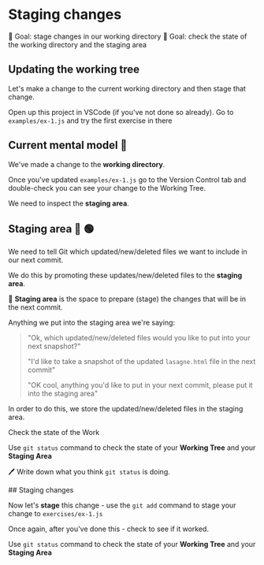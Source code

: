 # Staging changes


🎯 Goal: stage changes in our working directory
🎯 Goal: check the state of the working directory and the staging area


## Updating the working tree

Let's make a change to the current working directory and then stage that change.

Open up this project in VSCode (if you've not done so already).
Go to `examples/ex-1.js` and try the first exercise in there

## Current mental model 🧠

We've made a change to the **working directory**.

Once you've updated `examples/ex-1.js` go to the Version Control tab and double-check you can see your change
to the Working Tree.

We need to inspect the **staging area**.

## Staging area 🔴 🟢

We need to tell Git which updated/new/deleted files we want to include in our next commit.

We do this by promoting these updates/new/deleted files to the **staging area**.

🔑 **Staging area** is the space to prepare (stage) the changes that will be in the next commit.

Anything we put into the staging area we're saying:

> "Ok, which updated/new/deleted files would you like to put into your next snapshot?"
>
> "I'd like to take a snapshot of the updated `lasagne.html` file in the next commit"
>
> "OK cool, anything you'd like to put in your next commit, please put it into the staging area"

In order to do this, we store the updated/new/deleted files in the staging area.


Check the state of the Work

Use `git status` command to check the state of your **Working Tree** and your **Staging Area**

🖊️ Write down what you think `git status` is doing.


## Staging changes

Now let's **stage** this change - use the `git add` command to stage your change to `exercises/ex-1.js`

Once again, after you've done this - check to see if it worked.

Use `git status` command to check the state of your **Working Tree** and your **Staging Area**

